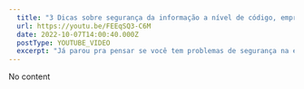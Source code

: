 ```yaml
---
  title: "3 Dicas sobre segurança da informação a nível de código, empresa e entretenimento!"
  url: https://youtu.be/FEEqSQ3-C6M
  date: 2022-10-07T14:00:40.000Z
  postType: YOUTUBE_VIDEO
  excerpt: "Já parou pra pensar se você tem problemas de segurança na empresa que vc trabalha? E sabia que existem várias fontes que podem ti ajudar a evitar brechas dentro dos seus projetos? Pois então cola comigo nesse vídeo que a gente vai conversar sobre algumas fontes e referências que você pode usar pra se inspirar e estudar sobre segurança no mundo tech!"
---
```

  
  No content
  